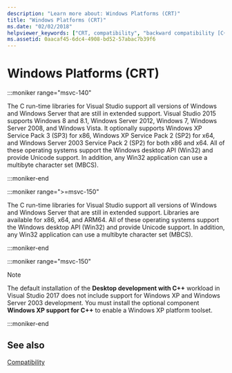 ```yaml
---
description: "Learn more about: Windows Platforms (CRT)"
title: "Windows Platforms (CRT)"
ms.date: "02/02/2018"
helpviewer_keywords: ["CRT, compatibility", "backward compatibility [C++], C run-time libraries", "compatibility [C++], C run-time libraries", "MBCS [C++], Win32 platforms", "operating systems [C++]", "Unicode [C++], Win32 platforms"]
ms.assetid: 0aacaf45-6dc4-4908-bd52-57abac7b39f6
---
```

# Windows Platforms (CRT)

:::moniker range="msvc-140"

The C run-time libraries for Visual Studio support all versions of Windows and Windows Server that are still in extended support. Visual Studio 2015 supports Windows 8 and 8.1, Windows Server 2012, Windows 7, Windows Server 2008, and Windows Vista. It optionally supports Windows XP Service Pack 3 (SP3) for x86, Windows XP Service Pack 2 (SP2) for x64, and Windows Server 2003 Service Pack 2 (SP2) for both x86 and x64. All of these operating systems support the Windows desktop API (Win32) and provide Unicode support. In addition, any Win32 application can use a multibyte character set (MBCS).

:::moniker-end

:::moniker range=">=msvc-150"

The C run-time libraries for Visual Studio support all versions of Windows and Windows Server that are still in extended support. Libraries are available for x86, x64, and ARM64. All of these operating systems support the Windows desktop API (Win32) and provide Unicode support. In addition, any Win32 application can use a multibyte character set (MBCS).

:::moniker-end

:::moniker range="msvc-150"

> [!NOTE]
> The default installation of the **Desktop development with C++** workload in Visual Studio 2017 does not include support for Windows XP and Windows Server 2003 development. You must install the optional component **Windows XP support for C++** to enable a Windows XP platform toolset.

:::moniker-end

## See also

[Compatibility](../c-runtime-library/compatibility.md)
